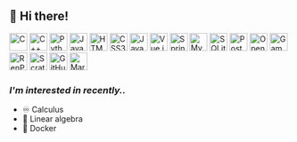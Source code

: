 ## 👋 Hi there!

<span width="32"><img src="https://github.com/user-attachments/assets/0825f80c-2e68-44c3-b7ab-81934f6d8d3b" title="C" width="32"></span>
<span width="32"><img src="https://github.com/user-attachments/assets/92394114-4c6b-4af5-9b2a-123002c6f8df" title="C++"  width="32"></span>
<span width="32"><img src="https://github.com/user-attachments/assets/5f1ca1ca-0682-47cf-ad00-02122e57cbe4" title="Python"  width="32"></span>
<span width="32"><img src="https://github.com/user-attachments/assets/b030eb14-7cf4-45e6-b653-ab56599ff5f0" title="Java"  width="32"></span>
<span width="32"><img src="https://github.com/user-attachments/assets/ab514452-a844-410a-b143-2df2e7d35675" title="HTML5"  width="32"></span>
<span width="32"><img src="https://github.com/user-attachments/assets/a92f366d-33f4-4b9f-b8a5-8023bd8fd839" title="CSS3"  width="32"></span>
<span width="32"><img src="https://github.com/user-attachments/assets/3852a393-0340-4873-a26f-b20e442677db" title="JavaScript"  width="32"></span>
<span width="32"><img src="https://github.com/user-attachments/assets/d5554c94-c658-4bef-8b21-88a81b14b2a0" title="Vue.js"  width="32"></span>
<span width="32"><img src="https://github.com/user-attachments/assets/28d46000-9c9a-440f-af37-76e4a5f305b4" title="SpringBoot"  width="32"></span>
<span width="32"><img src="https://github.com/user-attachments/assets/dede92df-1f56-4903-bb7a-a589f08691a1" title="MySQL"  width="32"></span>
<span width="32"><img src="https://github.com/user-attachments/assets/9779002b-7e3a-414c-b8e6-b0b10b134827" title="SQLite"  width="32"></span>
<span width="32"><img src="https://github.com/user-attachments/assets/de1dc5c9-743d-4512-9b3a-cb0c27132763" title="Postman"  width="32"></span>
<span width="32"><img src="https://github.com/user-attachments/assets/76f524f7-bed5-48b9-9481-cca066dd3e04" title="OpenCV"  width="32"></span>
<span width="32"><img src="https://github.com/user-attachments/assets/a31e0a24-2b7c-4e16-884b-f23ac5afcd7d" title="GameMaker"  width="32"></span>
<span width="32"><img src="https://github.com/user-attachments/assets/71d9bac2-576f-4d25-8b79-63c62b07b59f" title="RenPy"  width="32"></span>
<span width="32"><img src="https://github.com/user-attachments/assets/65f51e01-ce85-450d-8d55-a15d8e8f1060" title="Scratch"  width="32"></span>
<span width="32"><img src="https://github.com/user-attachments/assets/b5138537-9007-4ca6-9d68-76e226b30452" title="GitHub"  width="32"></span>
<span width="32"><img src="https://github.com/user-attachments/assets/6e6b9718-3a86-4f41-a1e6-052f52574a7a" title="Markdown"  width="32"></span>


### *I'm interested in recently..*
- ♾️ Calculus
- 📐 Linear algebra
- 🐳 Docker
